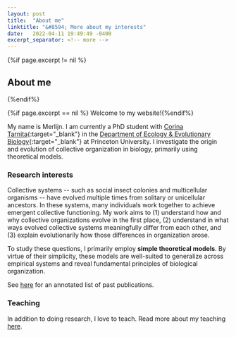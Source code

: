 ```yaml
---
layout: post
title:  "About me"
linktitle: "&#8594; More about my interests"
date:   2022-04-11 19:49:49 -0400
excerpt_separator: <!-- more -->
---
```



{%if page.excerpt != nil %}
## About me
{%endif%}

{%if page.excerpt == nil %}
Welcome to my website!{%endif%}

My name is Merlijn. I am currently a PhD student with [Corina Tarnita][corina]{:target="_blank"} in the [Department of Ecology & Evolutionary Biology][eeb]{:target="_blank"} at Princeton University. 
I investigate the origin and evolution of collective organization in biology, primarily using theoretical models.

<!-- more -->

### Research interests

Collective systems -- such as social insect colonies and multicellular organisms -- have evolved multiple times from solitary or unicellular ancestors. In these systems, many individuals
work together to achieve emergent collective functioning. My work aims to
(1) understand how and why collective organizations evolve in the first place, 
(2) understand in what ways evolved collective systems meaningfully differ from each other, 
and (3) explain evolutionarily how those differences in organization arose. 

To study these questions, I primarily employ **simple theoretical models**. 
By virtue of their simplicity, these models are well-suited to generalize across empirical systems and reveal fundamental principles of biological organization. 

See <a href="/publications/">here</a> for an annotated list of past publications.



### Teaching

In addition to doing research, I love to teach. Read more about my teaching <a href="/teaching/">here</a>.

[corina]: https://scholar.princeton.edu/ctarnita
[eeb]: https://eeb.princeton.edu
